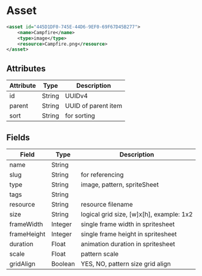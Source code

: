 # Asset

```XML
<asset id="445D1DF0-745E-44D6-9EF0-69F67D45B277">
    <name>Campfire</name>
    <type>image</type>
    <resource>Campfire.png</resource>
</asset>
```

## Attributes

| Attribute | Type | Description |
| --------- | ---- | ----------- |
| id  | String  | UUIDv4 |
| parent  | String  | UUID of parent item |
| sort  | String  | for sorting |

## Fields

| Field  | Type | Description |
| ------ | ---- | ----------- |
| name  | String | |
| slug  | String | for referencing |
| type  | String | image, pattern, spriteSheet |
| tags  | String | |
| resource  | String | resource filename |
| size  | String | logical grid size, [w]x[h], example: 1x2 |
| frameWidth  | Integer | single frame width in spritesheet |
| frameHeight  | Integer | single frame height in spritesheet |
| duration  | Float | animation duration in spritesheet |
| scale  | Float | pattern scale  |
| gridAlign  | Boolean | YES, NO, pattern size grid align |
